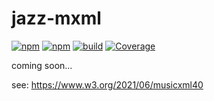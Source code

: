 # jazz-mxml

[![npm](https://img.shields.io/npm/v/jazz-mxml.svg)](https://www.npmjs.com/package/jazz-mxml)
[![npm](https://img.shields.io/npm/dt/jazz-mxml.svg)](https://www.npmjs.com/package/jazz-mxml)
[![build](https://github.com/jazz-soft/jazz-mxml/actions/workflows/build.yml/badge.svg)](https://github.com/jazz-soft/jazz-mxml/actions)
[![Coverage](https://coveralls.io/repos/github/jazz-soft/jazz-mxml/badge.svg?branch=main)](https://coveralls.io/github/jazz-soft/jazz-mxml?branch=main)

coming soon...

see: https://www.w3.org/2021/06/musicxml40